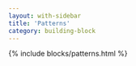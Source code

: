 ```yaml
---
layout: with-sidebar
title: 'Patterns'
category: building-block
---
```


{% include blocks/patterns.html %}
